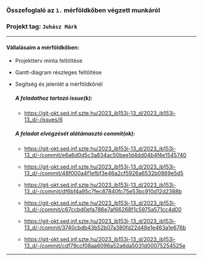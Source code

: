 ### Összefoglaló az `1.` mérföldkőben végzett munkáról

### Projekt tag: `Juhász Márk`

___

#### Vállalásaim a mérföldkőben: 
 - Projektterv minta feltöltése
 - Gantt-diagram részleges feltöltése
 - Segítség és jelenlét a mérföldkőnél

    ##### A feladathoz tartozó issue(k):

     - https://git-okt.sed.inf.szte.hu/2023_ib153i-13_d/2023_ib153i-13_d/-/issues/6

    ##### A feladat elvégzését alátámasztó commit(ok):

     - https://git-okt.sed.inf.szte.hu/2023_ib153i-13_d/2023_ib153i-13_d/-/commit/e6a6d0d5c3a834ac50bee1d4dd04b4f4e1545740

     - https://git-okt.sed.inf.szte.hu/2023_ib153i-13_d/2023_ib153i-13_d/-/commit/48f000a4f1efbf3e46a2cf5926a6532b0869e5d5
	 
	 - https://git-okt.sed.inf.szte.hu/2023_ib153i-13_d/2023_ib153i-13_d/-/commit/df6bf4a95c7fec87840fc75e53bc910d12d2388b
	 
	 - https://git-okt.sed.inf.szte.hu/2023_ib153i-13_d/2023_ib153i-13_d/-/commit/c67ccbd0efa786e7af66268f1c5975a571cc4d00
	 
	 - https://git-okt.sed.inf.szte.hu/2023_ib153i-13_d/2023_ib153i-13_d/-/commit/3740cbdb43b52b07a380fd22d48e1e463a1e676b
	 
	 - https://git-okt.sed.inf.szte.hu/2023_ib153i-13_d/2023_ib153i-13_d/-/commit/cdf79ccf08aa6096a52a6da5031d00075254525e

___